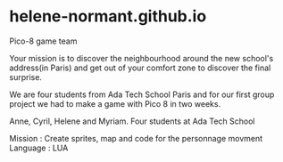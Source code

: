# helene-normant.github.io
Pico-8 game team

Your mission is to discover the neighbourhood around the new school's address(in Paris) and get out of your comfort zone to discover the final surprise.

We are four students from Ada Tech School Paris and for our first group project we had to make a game with Pico 8 in two weeks.

Anne, Cyril, Helene and Myriam.
Four students at Ada Tech School

Mission : Create sprites, map and code for the personnage movment
Language : LUA 

